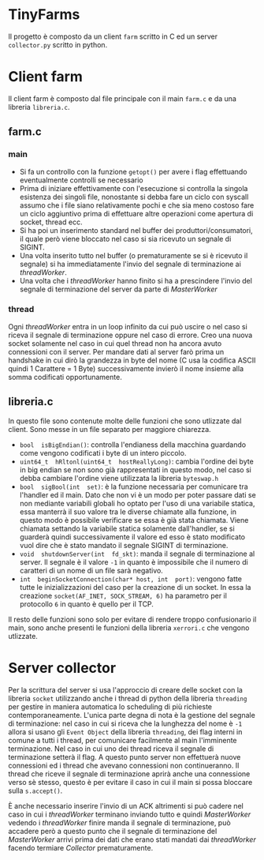 # TinyFarms

Il progetto è composto da un client `farm` scritto in C ed un server `collector.py` scritto in python.

# Client farm
Il client farm è composto dal file principale con il main `farm.c` e da una libreria `libreria.c`.

## farm.c
### main
* Si fa un controllo con la funzione `getopt()` per avere i flag effettuando eventualmente controlli se necessario
* Prima di iniziare effettivamente con l'esecuzione si controlla la singola esistenza dei singoli file, nonostante si debba fare un ciclo con syscall assumo che i file siano relativamente pochi e che sia meno costoso fare un ciclo aggiuntivo prima di effettuare altre operazioni come apertura di socket, thread ecc.
* Si ha poi un inserimento standard nel buffer dei produttori/consumatori, il quale però viene bloccato nel caso si sia ricevuto un segnale di SIGINT.
* Una volta inserito tutto nel buffer (o prematuramente se si è ricevuto il segnale) si ha immediatamente l'invio del segnale di terminazione ai *threadWorker*.
* Una volta che i *threadWorker* hanno finito si ha a prescindere l'invio del segnale di terminazione del server da parte di *MasterWorker*

### thread
Ogni *threadWorker* entra in un loop infinito da cui può uscire o nel caso si riceva il segnale di terminazione oppure nel caso di errore. Creo una nuova socket solamente nel caso in cui quel thread non ha ancora avuto connessioni con il server.
Per mandare dati al server farò prima un handshake in cui dirò la grandezza in byte del nome (C usa la codifica ASCII quindi 1 Carattere = 1 Byte) successivamente invierò il nome insieme alla somma codificati opportunamente.

## libreria.c
In questo file sono contenute molte delle funzioni che sono utlizzate dal client. Sono messe in un file separato per maggiore chiarezza.
- `bool  isBigEndian()`: controlla l'endianess della macchina guardando come vengono codificati i byte di un intero piccolo.
- `uint64_t  hRltonl(uint64_t  hostReallyLong)`: cambia l'ordine dei byte in big endian se non sono già rappresentati in questo modo, nel caso si debba cambiare l'ordine viene utilizzata la libreria `byteswap.h`
- `bool  sigBool(int  set)`: è la funzione necessaria per comunicare tra l'handler ed il main. Dato che non vi è un modo per poter passare dati se non mediante variabili globali ho optato per l'uso di una variabile statica, essa manterrà il suo valore tra le diverse chiamate alla funzione, in questo modo è possibile verificare se essa è già stata chiamata. Viene chiamata settando la variabile statica solamente dall'handler, se si guarderà quindi successivamente il valore ed esso è stato modificato vuol dire che è stato mandato il segnale SIGINT di terminazione.
- `void  shutdownServer(int  fd_skt)`: manda il segnale di terminazione al server. Il segnale è il valore `-1` in quanto è impossibile che il numero di caratteri di un nome di un file sarà negativo.
- `int  beginSocketConnection(char* host, int  port)`: vengono fatte tutte le inizializzazioni del caso per la creazione di un socket. In essa la creazione `socket(AF_INET, SOCK_STREAM, 6)` ha parametro per il protocollo `6` in quanto è quello per il TCP.

Il resto delle funzioni sono solo per evitare di rendere troppo confusionario il main, sono anche presenti le funzioni della libreria `xerrori.c` che vengono utlizzate. 

# Server collector

Per la scrittura del server si usa l'approccio di creare delle socket con la libreria `socket` utilizzando anche i thread di python della libreria `threading` per gestire in maniera automatica lo scheduling di più richieste contemporaneamente.
L'unica parte degna di nota è la gestione del segnale di terminazione:
nel caso in cui si riceva che la lunghezza del nome è `-1` allora si usano gli `Event Object` della libreria `threading`, dei flag interni in comune a tutti i thread, per comunicare facilmente al main l'imminente terminazione.
Nel caso in cui uno dei thread riceva il segnale di terminazione setterà il flag. A questo punto server non effettuerà nuove connessioni ed i thread che avevano connessioni non continueranno.
Il thread che riceve il segnale di terminazione aprirà anche una connessione verso sè stesso, questo è per evitare il caso in cui il main si possa bloccare sulla `s.accept()`.

È anche necessario inserire l'invio di un ACK altrimenti si può cadere nel caso in cui i *threadWorker* terminano inviando tutto e quindi *MasterWorker* vedendo i *threadWorker* finire manda il segnale di terminazione, può accadere però a questo punto che il segnale di terminazione del *MasterWorker* arrivi prima dei dati che erano stati mandati dai *threadWorker* facendo termiare *Collector* prematuramente.
